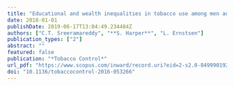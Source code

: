 ```yaml
---
title: "Educational and wealth inequalities in tobacco use among men and women in 54 low-income and middle-income countries"
date: 2018-01-01
publishDate: 2019-06-17T13:04:49.234484Z
authors: ["C.T. Sreeramareddy", "**S. Harper**", "L. Ernstsen"]
publication_types: ["2"]
abstract: ""
featured: false
publication: "*Tobacco Control*"
url_pdf: "https://www.scopus.com/inward/record.uri?eid=2-s2.0-84999019297&doi=10.1136%2ftobaccocontrol-2016-053266&partnerID=40&md5=69f74c182ce7ec0c2c2bc017f0579f6d"
doi: "10.1136/tobaccocontrol-2016-053266"
---
```


